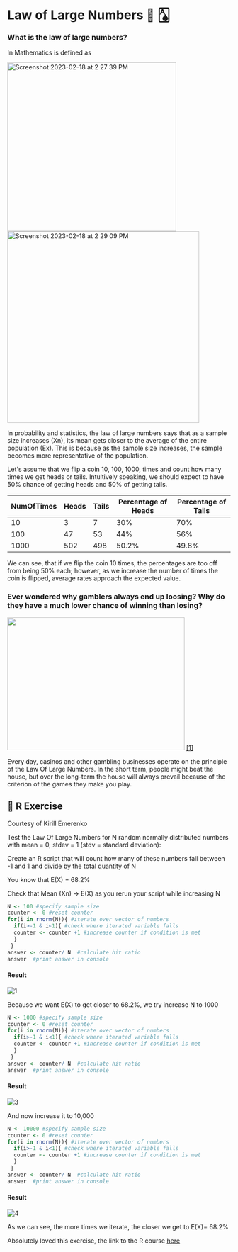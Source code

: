 # Law of Large Numbers 🎰 🂡 

### What is the law of large numbers? 

In Mathematics is defined as 

<img width="381" alt="Screenshot 2023-02-18 at 2 27 39 PM" src="https://user-images.githubusercontent.com/103854541/219895228-a99bcb00-5da1-4425-8ce2-b0ec3199ad13.png">

<img width="433" alt="Screenshot 2023-02-18 at 2 29 09 PM" src="https://user-images.githubusercontent.com/103854541/219895505-237d8386-9b45-4ab6-999d-ae34f7decf99.png">


In probability and statistics, the law of large numbers says that as a sample size increases (Xn), its mean gets closer to the average of the entire population (Ex). This is because as the sample size increases, the sample becomes more representative of the population.

Let's assume that we flip a coin 10, 100, 1000, times and count how many times we get heads or tails. Intuitively speaking, we should expect to have 50% chance of getting heads and 50% of getting tails.

| NumOfTimes | Heads | Tails | Percentage of Heads | Percentage of Tails |
| ---------- | ----- | ----- | ------------------- | ------------------- |
| 10 | 3 | 7 | 30% | 70% |
| 100 | 47 | 53 | 44% | 56% |  
| 1000 | 502 | 498 | 50.2% | 49.8% |
  
 We can see, that if we flip the coin 10 times, the percentages are too off from being 50% each; however, as we increase the number of times the coin is flipped, average rates approach the expected value.

### Ever wondered why gamblers always end up loosing? Why do they have a much lower chance of winning than losing?

<img src="https://user-images.githubusercontent.com/103854541/219891093-380b2c22-0585-44f8-9641-7f9e8d5c4185.png" width="400" height="300"> [[1]](https://www.10best.com/interests/hotels-resorts/casino-rankings-top-10-not-las-vegas/)

Every day, casinos and other gambling businesses operate on the principle of the Law Of Large Numbers. In the short term, people might beat the house, but over the long-term the house will always prevail because of the criterion of the games they make you play. 


## 📌  R Exercise  
Courtesy of Kirill Emerenko

Test the Law Of Large Numbers for N random normally distributed numbers with mean = 0, stdev = 1 (stdv = standard deviation):

Create an R script that will count how many of these numbers fall between -1 and 1 and divide by the total quantity of N

You know that E(X) = 68.2%

Check that Mean (Xn) -> E(X) as you rerun your script while increasing N 

```R
N <- 100 #specify sample size
counter <- 0 #reset counter
for(i in rnorm(N)){ #iterate over vector of numbers
  if(i>-1 & i<1){ #check where iterated variable falls
  counter <- counter +1 #increase counter if condition is met
  }
 }
answer <- counter/ N  #calculate hit ratio
answer  #print answer in console

```

#### Result

![1](https://user-images.githubusercontent.com/103854541/219899291-21b7e29b-3491-41f3-a77f-8229593c7fc8.jpg)

Because we want E(X) to get closer to 68.2%, we try increase N to 1000

```R
N <- 1000 #specify sample size
counter <- 0 #reset counter
for(i in rnorm(N)){ #iterate over vector of numbers
  if(i>-1 & i<1){ #check where iterated variable falls
  counter <- counter +1 #increase counter if condition is met
  }
 }
answer <- counter/ N  #calculate hit ratio
answer  #print answer in console

```

#### Result


![3](https://user-images.githubusercontent.com/103854541/219899346-584889e5-dd27-4d99-b82e-a2b723d21c53.jpg)

And now increase it to 10,000

```R
N <- 10000 #specify sample size
counter <- 0 #reset counter
for(i in rnorm(N)){ #iterate over vector of numbers
  if(i>-1 & i<1){ #check where iterated variable falls
  counter <- counter +1 #increase counter if condition is met
  }
 }
answer <- counter/ N  #calculate hit ratio
answer  #print answer in console

```

#### Result

![4](https://user-images.githubusercontent.com/103854541/219899377-e7cd9b66-b91a-41ac-8b7a-453ca7e9389f.jpg)

As we can see, the more times we iterate, the closer we get to E(X)= 68.2%


Absolutely loved this exercise, the link to the R course [here](https://www.udemy.com/course/r-programming/)
